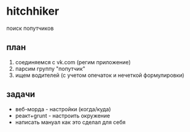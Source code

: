 # hitchhiker
поиск попутчиков

## план
1. соединяемся с vk.com (регим приложение)
1. парсим группу "попутчик"
1. ищем водителей (с учетом опечаток и нечеткой формулировки)

## задачи
* веб-морда - настройки (когда/куда)
* реакт+grunt - настроить окружение
* написать мануал как это сделал для себя
